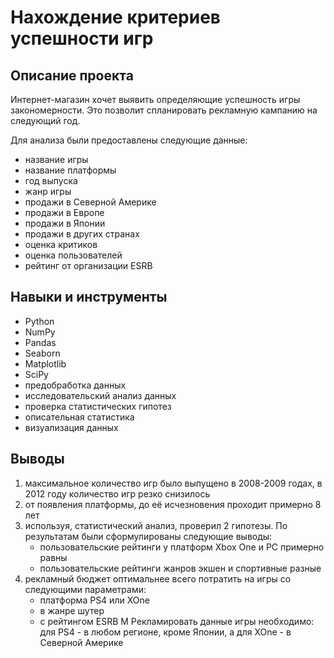 # Нахождение критериев успешности игр

## Описание проекта
Интернет-магазин хочет выявить определяющие успешность игры закономерности. Это позволит спланировать рекламную кампанию на следующий год.

Для анализа были предоставлены следующие данные:
- название игры
- название платформы
- год выпуска
- жанр игры
- продажи в Северной Америке
- продажи в Европе
- продажи в Японии
- продажи в других странах
- оценка критиков
- оценка пользователей
- рейтинг от организации ESRB

## Навыки и инструменты
- Python
- NumPy
- Pandas
- Seaborn
- Matplotlib
- SciPy
- предобработка данных
- исследовательский анализ данных
- проверка статистических гипотез
- описательная статистика
- визуализация данных

## Выводы
1. максимальное количество игр было выпущено в 2008-2009 годах, в 2012 году количество игр резко снизилось
1. от появления платформы, до её исчезновения проходит примерно 8 лет
1. используя, статистический анализ, проверил 2 гипотезы. По результатам были сформулированы следующие выводы:
    - пользовательские рейтинги у платформ Xbox One и PC примерно равны
    - пользовательские рейтинги жанров экшен и спортивные разные
1. рекламный бюджет оптимальнее всего потратить на игры со следующими параметрами:
    - платформа PS4 или XOne
    - в жанре шутер
    - с рейтингом ESRB M
   Рекламировать данные игры необходимо: для PS4 - в любом регионе, кроме Японии, а для XOne - в Северной Америке 